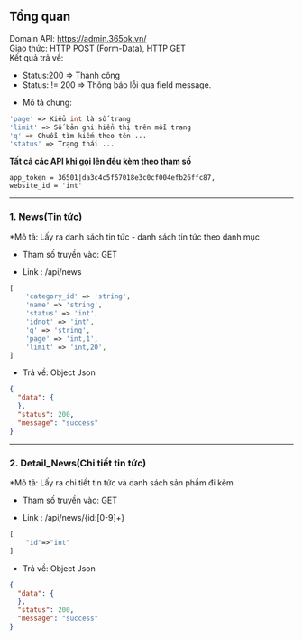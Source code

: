 ## Tổng quan
Domain API: https://admin.365ok.vn/ <br/>
Giao thức: HTTP POST (Form-Data), HTTP GET <br/>
Kết quả trả về: 
+ Status:200 => Thành công <br/>
+ Status: != 200 => Thông báo lỗi qua field message. <br/>

* Mô tả chung:<br/>
```php
'page' => Kiểu int là số trang 
'limit' => Số bản ghi hiển thị trên mỗi trang
'q' => Chuỗi tìm kiếm theo tên ...
'status' => Trạng thái ...
```
**Tất cả các API khi gọi lên đều kèm theo tham số**
```
app_token = 36501|da3c4c5f57018e3c0cf004efb26ffc87,
website_id = 'int'
```

-----------------------
### 1. News(Tin tức)

*Mô tả: Lấy ra danh sách tin tức - danh sách tin tức theo danh mục

* Tham số truyền vào: GET

* Link : /api/news
```php
[             
    'category_id' => 'string',
    'name' => 'string',
    'status' => 'int',
    'idnot' => 'int',
    'q' => 'string',
    'page' => 'int,1',
    'limit' => 'int,20',
]
```

* Trả về: Object Json
```json
{
  "data": {
  },
  "status": 200,
  "message": "success"
}
```


-----------------------
### 2. Detail_News(Chi tiết tin tức)

*Mô tả: Lấy ra chi tiết tin tức và danh sách sản phẩm đi kèm

* Tham số truyền vào: GET

* Link : /api/news/{id:[0-9]+}
```php
[
    "id"=>"int"
]
```

* Trả về: Object Json
```json
{
  "data": {
  },
  "status": 200,
  "message": "success"
}
```
